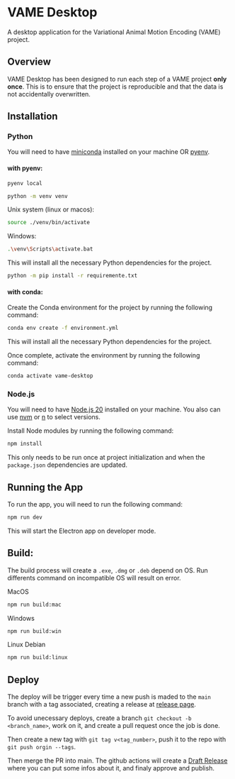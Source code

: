 # VAME Desktop
A desktop application for the Variational Animal Motion Encoding (VAME) project.

## Overview
VAME Desktop has been designed to run each step of a VAME project **only once**. This is to ensure that the project is reproducible and that the data is not accidentally overwritten.

## Installation
### Python
You will need to have [miniconda](https://docs.conda.io/en/latest/miniconda.html) installed on your machine OR [pyenv](https://github.com/pyenv/pyenv).

#### with pyenv:

```bash
pyenv local
```

```bash
python -m venv venv
```

Unix system (linux or macos):
```bash
source ./venv/bin/activate
```

Windows:
```sh
.\venv\Scripts\activate.bat
```

This will install all the necessary Python dependencies for the project.

```bash
python -m pip install -r requiremente.txt
```

#### with conda:
Create the Conda environment for the project by running the following command:

```bash
conda env create -f environment.yml 
```
This will install all the necessary Python dependencies for the project.

Once complete, activate the environment by running the following command:
```bash
conda activate vame-desktop
```

### Node.js
You will need to have [Node.js 20](https://nodejs.org/en/) installed on your machine.
You also can use [nvm](https://github.com/nvm-sh/nvm) or [n](https://github.com/tj/n) to select versions.

Install Node modules by running the following command:
```bash
npm install
```

This only needs to be run once at project initialization and when the `package.json` dependencies are updated.

## Running the App
To run the app, you will need to run the following command:
```bash
npm run dev
```

This will start the Electron app on developer mode.

## Build:

The build process will create a `.exe`, `.dmg` or `.deb` depend on OS. Run differents command on incompatible OS will result on error.

MacOS
```bash
npm run build:mac
```

Windows
```bash
npm run build:win
```

Linux Debian
```bash
npm run build:linux
```

## Deploy 

The deploy will be trigger every time a new push is maded to the `main` branch with a tag associated, creating a release at [release page](https://github.com/catalystneuro/vame-desktop/releases).

To avoid unecessary deploys, create a branch `git checkout -b <branch_name>`, work on it, and create a pull request once the job is done.

Then create a new tag with `git tag v<tag_number>`, push it to the repo with `git push orgin --tags`.

Then merge the PR into main. The github actions will create a [Draft Release](https://github.com/catalystneuro/vame-desktop/releases) where you can put some infos about it, and finaly approve and publish. 

